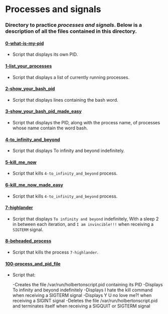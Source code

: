 # Processes and signals
### Directory to practice _processes and signals_. Below is a description of all the files contained in this directory.

#### [0-what-is-my-pid](./0-what-is-my-pid)
* Script that displays its own PID.

#### [1-list_your_processes](./1-list_your_processes)
* Script that displays a list of currently running processes.

#### [2-show_your_bash_pid](./2-show_your_bash_pid)
* Script that displays lines containing the bash word.

#### [3-show_your_bash_pid_made_easy](./3-show_your_bash_pid_made_easy)
* Script that displays the PID, along with the process name, of processes whose name contain the word bash.

#### [4-to_infinity_and_beyond](./4-to_infinity_and_beyond)
* Script that displays To infinity and beyond indefinitely.

#### [5-kill_me_now](./5-kill_me_now)
* Script that kills `4-to_infinity_and_beyond` process.

#### [6-kill_me_now_made_easy](./6-kill_me_now_made_easy)
* Script that kills `4-to_infinity_and_beyond` process.

#### [7-highlander](./7-highlander)
* Script that displays `To infinity and beyond` indefinitely, With a sleep 2 in between each iteration, and `I am invincible!!!` when receiving a `SIGTERM` signal.

#### [8-beheaded_process](./8-beheaded_process)
* Script that kills the process `7-highlander`.

#### [100-process_and_pid_file](./100-process_and_pid_file)
* Script that:

    -Creates the file /var/run/holbertonscript.pid containing its PID
    -Displays To infinity and beyond indefinitely
    -Displays I hate the kill command when receiving a SIGTERM signal
    -Displays Y U no love me?! when receiving a SIGINT signal
    -Deletes the file /var/run/holbertonscript.pid and terminates itself when receiving a SIGQUIT or SIGTERM signal
